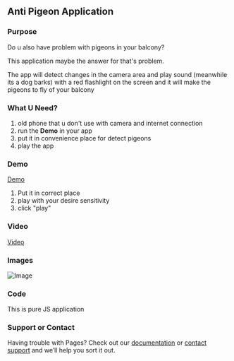 ## Anti Pigeon Application

### Purpose
Do u also have problem with pigeons in your balcony?

This application maybe the answer for that's problem.

The app will detect changes in the camera area and play sound (meanwhile its a dog barks) 
with a red flashlight on the screen and it will make the pigeons
to fly of your balcony

### What U Need?
1. old phone that u don't use with camera and internet connection
2. run the **Demo** in your app
3. put it in convenience place for detect pigeons
4. play the app


### Demo
<div align="left">
  <a href="https://chenreuven.github.io/anti-pigeon/app">Demo</a>
</div>

1. Put it in correct place
2. play with your desire sensitivity
3. click "play"

### Video
<div align="left">
  <a href="https://youtu.be/VuRRXMzhVpg">Video</a>
</div>

### Images
![Image](https://chenreuven.github.io/anti-pigeon/assets/app-ps1.png)


### Code
This is pure JS application

### Support or Contact

Having trouble with Pages? Check out our [documentation](https://help.github.com/categories/github-pages-basics/) or [contact support](https://github.com/contact) and we’ll help you sort it out.
